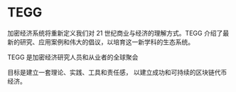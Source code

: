 # TEGG

加密经济系统将重新定义我们对 21 世纪商业与经济的理解方式。TEGG 介绍了最新的研究、应用案例和伟大的倡议，以培育这一新学科的生态系统。

TEGG 是加密经济研究人员和从业者的全球聚会

目标是建立一套理论、实践、工具和责任感，
以建立成功和可持续的区块链代币经济。
